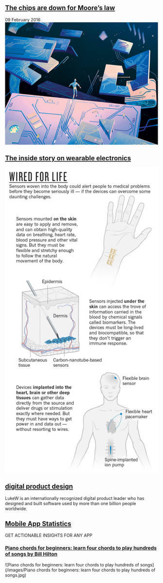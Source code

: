 ## [The chips are down for Moore’s law](http://www.nature.com/news/the-chips-are-down-for-moore-s-law-1.19338)
09 February 2016
![nature-cover-animation](/images/nature-cover-animation.gif)

## [The inside story on wearable electronics](http://www.nature.com/news/the-inside-story-on-wearable-electronics-1.18906)
![sensors-graphic-online](/images/sensors-graphic-online.jpg)

## [digital product design](http://www.lukew.com/ff/)
LukeW is an internationally recognized digital product leader who has designed and built software used by more than one billion people worldwide.

## [Mobile App Statistics](http://www.mobbo.com/)
GET ACTIONABLE INSIGHTS FOR ANY APP

### [Piano chords for beginners: learn four chords to play hundreds of songs by Bill Hilton](https://www.youtube.com/watch?v=gmvwZRwn-j0)
![Piano chords for beginners: learn four chords to play hundreds of songs](/images/Piano chords for beginners: learn four chords to play hundreds of songs.jpg)
